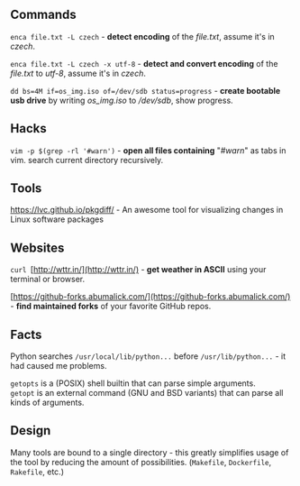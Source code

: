 ## Commands
`enca file.txt -L czech` - **detect encoding** of the *file.txt*, assume it's in *czech*. 

`enca file.txt -L czech -x utf-8` - **detect and convert encoding** of the *file.txt* to *utf-8*, assume it's in *czech*.  

`dd bs=4M if=os_img.iso of=/dev/sdb status=progress` - **create bootable usb drive** by writing *os_img.iso* to */dev/sdb*, show progress.  

## Hacks
`vim -p $(grep -rl '#warn')` - **open all files containing** "*#warn*" as tabs in vim. search current directory recursively.

## Tools

https://lvc.github.io/pkgdiff/ - An awesome tool for visualizing changes in Linux software packages 

## Websites
`curl `[http://wttr.in/](http://wttr.in/) - **get weather in ASCII** using your terminal or browser.  

[https://github-forks.abumalick.com/](https://github-forks.abumalick.com/) - **find maintained forks** of your favorite GitHub repos.

## Facts

Python searches `/usr/local/lib/python...` before `/usr/lib/python...` - it had caused me problems.

`getopts` is a (POSIX) shell builtin that can parse simple arguments.   
`getopt` is an external command (GNU and BSD variants) that can parse all kinds of arguments. 

## Design

Many tools are bound to a single directory - this greatly simplifies usage of the tool by reducing the amount of possibilities. (`Makefile`, `Dockerfile`, `Rakefile`, etc.) 
